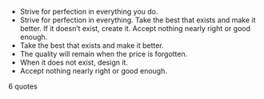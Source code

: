  - Strive for perfection in everything you do.
 - Strive for perfection in everything. Take the best that exists and make it better. If it doesn’t exist, create it. Accept nothing nearly right or good enough.
 - Take the best that exists and make it better.
 - The quality will remain when the price is forgotten.
 - When it does not exist, design it.
 - Accept nothing nearly right or good enough.

6 quotes